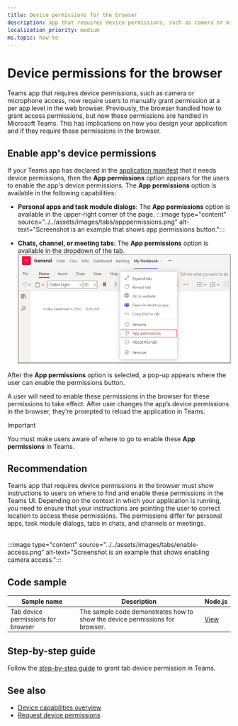 ```yaml
---
title: Device permissions for the browser
description: app that requires device permissions, such as camera or microphone access, now require users to manually grant permission at a per app level in the web browser.
localization_priority: medium
ms.topic: how-to
---
```


# Device permissions for the browser

Teams app that requires device permissions, such as camera or microphone access, now require users to manually grant permission at a per app level in the web browser. Previously, the browser handled how to grant access permissions, but now these permissions are handled in Microsoft Teams. This has implications on how you design your application and if they require these permissions in the browser.

## Enable app's device permissions

If your Teams app has declared in the [application manifest](native-device-permissions.md#specify-permissions) that it needs device permissions, then the **App permissions** option appears for the users to enable the app's device permissions. The **App permissions** option is available in the following capabilities:

* **Personal apps and task module dialogs**: The **App permissions** option is available in the upper-right corner of the page.
:::image type="content" source="../../assets/images/tabs/apppermissions.png" alt-text="Screenshot is an example that shows app permissions button.":::

* **Chats, channel, or meeting tabs**: The **App permissions** option is available in the dropdown of the tab.
![App permissions drop-down](../../assets/images/tabs/drop-downapppermissions.png)

After the **App permissions** option is selected, a pop-up appears where the user can enable the permissions button.

A user will need to enable these permissions in the browser for these permissions to take effect. After user changes the app’s device permissions in the browser, they're prompted to reload the application in Teams.

> [!IMPORTANT]
> You must make users aware of where to go to enable these **App permissions** in Teams.

## Recommendation

Teams app that requires device permissions in the browser must show instructions to users on where to find and enable these permissions in the Teams UI. Depending on the context in which your application is running, you need to ensure that your instructions are pointing the user to correct location to access these permissions. The permissions differ for personal apps, task module dialogs, tabs in chats, and channels or meetings.

</br>
:::image type="content" source="../../assets/images/tabs/enable-access.png" alt-text="Screenshot is an example that shows enabling camera access.":::

## Code sample

|Sample name | Description | Node.js |
|----------------|-----------------|--------------|
| Tab device permissions for browser | The sample code demonstrates how to show the device permissions for browser. | [View](https://github.com/OfficeDev/Microsoft-Teams-Samples/tree/main/samples/tab-device-permissions/nodejs) |

## Step-by-step guide

Follow the [step-by-step guide](../../sbs-tab-device-permissions.yml) to grant tab device permission in Teams.

## See also

* [Device capabilities overview](device-capabilities-overview.md)
* [Request device permissions](native-device-permissions.md)
